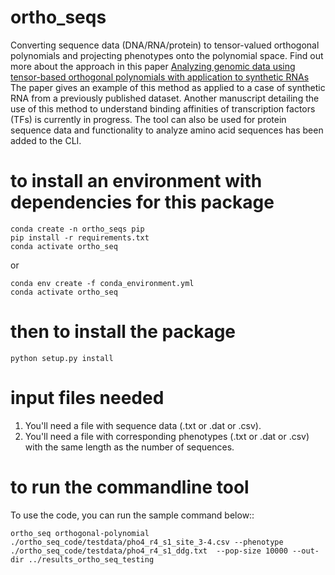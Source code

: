# ortho_seqs
Converting sequence data (DNA/RNA/protein) to tensor-valued orthogonal polynomials and projecting phenotypes onto the polynomial space.
Find out more about the approach in this paper [Analyzing genomic data using tensor-based orthogonal polynomials with application to synthetic RNAs](https://academic.oup.com/nargab/article/2/4/lqaa101/6030984) The paper gives an example of this method as applied to a case of synthetic RNA from a previously published dataset. Another manuscript detailing the use of this method to understand binding affinities of transcription factors (TFs) is currently in progress. The tool can also be used for protein sequence data and functionality to analyze amino acid sequences has been added to the CLI. 

# to install an environment with dependencies for this package
```
conda create -n ortho_seqs pip
pip install -r requirements.txt
conda activate ortho_seq
```

or 

```
conda env create -f conda_environment.yml
conda activate ortho_seq
```

# then to install the package
``python setup.py install``

# input files needed
1. You'll need a file with sequence data (.txt or .dat or .csv). 
2. You'll need a file with corresponding phenotypes (.txt or .dat or .csv) with the same length as the number of sequences.

# to run the commandline tool
To use the code, you can run the sample command below::

```
ortho_seq orthogonal-polynomial ./ortho_seq_code/testdata/pho4_r4_s1_site_3-4.csv --phenotype ./ortho_seq_code/testdata/pho4_r4_s1_ddg.txt  --pop-size 10000 --out-dir ../results_ortho_seq_testing
```
